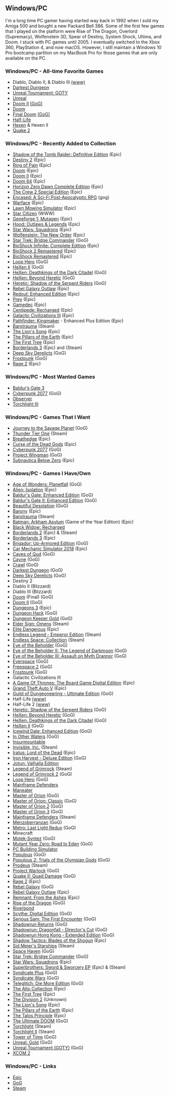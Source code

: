 ## Windows/PC

I'm a long time PC gamer having started way back in 1992 when I sold my Amiga 500 and bought a new Packard Bell 386. Some of the 
first few games that I played on the platform were Rise of The Dragon, Overlord (Supremacy), Wolfenstein 3D, Spear of Destiny, 
System Shock, Ultima, and Doom. I stuck with PC games until 2005. I eventually switched to the Xbox 360, PlayStation 4, and now
macOS. However, I still maintain a Windows 10 Pro bootcamp partiton on my MacBook Pro for those games that are only available on
the PC.

### Windows/PC - All-time Favorite Games

- Diablo, Diablo II, & Diablo III [(www)](https://en.wikipedia.org/wiki/Diablo_(series))
- [Darkest Dungeon](https://www.gog.com/game/darkest_dungeon)
- [Unreal Tournament: GOTY](https://en.wikipedia.org/wiki/Unreal_Tournament)
- [Unreal](https://en.wikipedia.org/wiki/Unreal_(video_game_series))
- [Doom II](https://en.wikipedia.org/wiki/Doom_(franchise)) [(GoG)](https://www.gog.com/game/doom_ii_final_doom)
- [Doom](https://en.wikipedia.org/wiki/Doom_(franchise))
- [Final Doom](https://en.wikipedia.org/wiki/Doom_(franchise)) [(GoG)](https://www.gog.com/game/doom_ii_final_doom)
- [Half-Life](https://en.wikipedia.org/wiki/Half-Life_(series))
- [Hexen](https://en.wikipedia.org/wiki/Hexen:_Beyond_Heretic) & Hexen II
- [Quake 2](https://en.wikipedia.org/wiki/Quake_(series))

### Windows/PC - Recently Added to Collection

- [Shadow of the Tomb Raider: Definitive Edition](https://store.epicgames.com/en-US/p/shadow-of-the-tomb-raider) (Epic)
- [Destiny 2](https://store.epicgames.com/en-US/p/destiny-2) (Epic)
- [Ring of Pain](https://store.epicgames.com/en-US/p/ring-of-pain) (Epic)
- [Doom](https://store.epicgames.com/en-US/p/doom-1993) (Epic)
- [Doom II](https://store.epicgames.com/en-US/p/doom-ii) (Epic)
- [Doom 64](https://store.epicgames.com/en-US/p/doom-64) (Epic)
- [Horizon Zero Dawn Complete Edition](https://store.epicgames.com/en-US/p/horizon-zero-dawn-complete-edition) (Epic)
- [The Crew 2 Special Edition](https://store.epicgames.com/en-US/p/the-crew-2--special-edition) (Epic)
- [Encased: A Sci-Fi Post-Apocalyptic RPG](https://www.gog.com/en/game/encased_a_scifi_postapocalyptic_rpg) (gog)
- [Warface](https://store.epicgames.com/en-US/p/warface) (Epic)
- [Lawn Mowing Simulator](https://store.epicgames.com/en-US/p/lawn-mowing-simulator-838bf3) (Epic)
- [Star Citizen](https://robertsspaceindustries.com/) (WWW)
- [Geneforge 1: Mutagen](https://store.epicgames.com/en-US/p/geneforge-1-mutagen) (Epic) 
- [Hood: Outlaws & Legends](https://store.epicgames.com/en-US/p/hood-outlaws-and-legends) (Epic)
- [Star Wars: Squadrons](https://store.epicgames.com/en-US/p/star-wars-squadrons) (Epic)
- [Wolfenstein: The New Order](https://store.epicgames.com/en-US/p/wolfenstein-the-new-order) (Epic)
- [Star Trek: Bridge Commander](https://www.gog.com/game/star_trek_bridge_commander) (GoG)
- [BioShock Infinite: Complete Edition](https://store.epicgames.com/en-US/p/bioshock-infinite-complete-edition) (Epic)
- [BioShock 2 Remastered](https://store.epicgames.com/en-US/p/bioshock-2-remastered) (Epic)
- [BioShock Remastered](https://store.epicgames.com/en-US/p/bioshock-remastered) (Epic)
- [Loop Hero](https://www.gog.com/en/game/loop_hero) (GoG)
- [HeXen II](https://www.gog.com/en/game/hexen_ii) (GoG)
- [HeXen: Deathkings of the Dark Citadel](https://www.gog.com/en/game/hexen_deathkings_of_the_dark_citadel) (GoG)
- [HeXen: Beyond Heretic](https://www.gog.com/en/game/hexen_beyond_heretic) (GoG)
- [Heretic: Shadow of the Serpent Riders](https://www.gog.com/en/game/heretic_shadow_of_the_serpent_riders) (GoG)
- [Rebel Galaxy Outlaw](https://rebel-galaxy.com/) (Epic)
- [Redout: Enhanced Edition](https://store.epicgames.com/en-US/p/redout-enhanced-edition) (Epic)
- [Prey](https://store.epicgames.com/en-US/p/prey) (Epic)
- [Gamedec](https://gamedec.com/) (Epic)
- [Centipede: Recharged](https://www.epicgames.com/store/en-US/p/centipede-recharged) (Epic)
- [Galactic Civilizations III](https://www.epicgames.com/store/en-US/p/galactic-civilizations-iii) (Epic)
- [Pathfinder: Kingmaker](https://www.epicgames.com/store/en-US/p/pathfinder-kingmaker) - Enhanced Plus Edition (Epic)
- [Barotrauma](https://barotraumagame.com) (Steam)
- [The Lion's Song](https://www.epicgames.com/store/en-US/p/the-lions-song) (Epic)
- [The Pillars of the Earth](https://www.epicgames.com/store/en-US/p/ken-follets-the-pillars-of-the-earth) (Epic)
- [The First Tree](https://www.epicgames.com/store/en-US/p/the-first-tree) (Epic)
- [Borderlands 3](https://borderlands.com) (Epic) and (Steam)
- [Deep Sky Derelicts](https://www.gog.com/game/deep_sky_derelicts) (GoG)
- [Frostpunk](https://www.gog.com/game/frostpunk) (GoG)
- [Rage 2](https://www.epicgames.com/store/en-US/product/rage-2/home) (Epic)

### Windows/PC - Most Wanted Games

- [Baldur’s Gate 3](https://baldursgate3.game/)
- [Cyberpunk 2077](https://www.gog.com/game/cyberpunk_2077) (GoG)
- [Observer](https://www.blooberteam.com/observer_)
- [Torchlight III](https://store.steampowered.com/app/1030210/Torchlight_III)

### Windows/PC - Games That I Want

- [Journey to the Savage Planet](https://www.gog.com/game/journey_to_the_savage_planet) (GoG)
- [Thunder Tier One](https://store.steampowered.com/app/377300/Thunder_Tier_One/) (Steam)
- [Breathedge](https://www.epicgames.com/store/en-US/p/breathedge) (Epic)
- [Curse of the Dead Gods](https://www.epicgames.com/store/en-US/p/curse-of-the-dead-gods) (Epic)
- [Cyberpunk 2077](https://www.gog.com/game/cyberpunk_2077) (GoG)
- [Project Wingman](https://www.gog.com/game/project_wingman) (GoG)
- [Subnautica Below Zero](https://www.epicgames.com/store/en-US/p/subnautica-below-zero) (Epic)

### Windows/PC - Games I Have/Own

- [Age of Wonders: Planetfall](https://www.gog.com/en/game/age_of_wonders_planetfall) (GoG)
- [Alien: Isolation](https://www.epicgames.com/store/en-US/product/alien-isolation/home) (Epic)
- [Baldur's Gate: Enhanced Edition](https://www.gog.com/en/game/baldurs_gate_enhanced_edition) (GoG)
- [Baldur's Gate II: Enhanced Edition](https://www.gog.com/en/game/baldurs_gate_2_enhanced_edition) (GoG)
- [Beautiful Desolation](https://www.gog.com/en/game/beautiful_desolation) (GoG)
- [Barony](https://www.epicgames.com/store/en-US/product/barony/home) (Epic)
- [Barotrauma](https://barotraumagame.com) (Steam)
- [Batman: Arkham Asylum](https://www.epicgames.com/store/en-US/product/batman-arkham-asylum/home) (Game of the Year Edition) (Epic)
- [Black Widow: Recharged](https://www.epicgames.com/store/en-US/p/black-widow-recharged)
- [Borderlands 2](https://store.steampowered.com/app/49520/Borderlands_2/) (Epic) & (Steam)
- [Borderlands 3](https://borderlands.com) (Epic)
- [Brigador: Up-Armored Edition](https://www.gog.com/en/game/brigador) (GoG)
- [Car Mechanic Simulator 2018](https://store.epicgames.com/en-US/p/car-mechanic-simulator-2018) (Epic)
- [Caves of Qud](https://www.gog.com/en/game/caves_of_qud) (GoG)
- [Cayne](https://www.gog.com/en/game/cayne) (GoG)
- [Crawl](https://www.gog.com/en/game/crawl) (GoG)
- [Darkest Dungeon](https://www.gog.com/game/darkest_dungeon) (GoG)
- [Deep Sky Derelicts](https://www.gog.com/game/deep_sky_derelicts) (GoG)
- Destiny 2
- Diablo II (Blizzard)
- Diablo III (Blizzard)
- [Doom](https://www.gog.com/en/game/doom_ii_final_doom) (Final) (GoG) 
- [Doom II](https://www.gog.com/game/doom_ii_final_doom) (GoG)
- [Dungeons 3](https://www.epicgames.com/store/en-US/product/dungeons-3/home) (Epic)
- [Dungeon Hack](https://www.gog.com/en/game/forgotten_realms_the_archives_collection_three) (GoG)
- [Dungeon Keeper Gold](https://www.gog.com/en/game/dungeon_keeper) (GoG)
- [Elder Sign: Omens](https://store.steampowered.com/app/257670/Elder_Sign_Omens/) (Steam)
- [Elite Dangerous](https://www.epicgames.com/store/en-US/product/elite-dangerous/home) (Epic)
- [Endless Legend - Emperor Edition](https://store.steampowered.com/app/289130/Endless_Legend__Emperor_Edition/) (Steam)
- [Endless Space: Collection](https://store.steampowered.com/app/208140/Endless_Space__Collection/) (Steam)
- [Eye of the Beholder](https://www.gog.com/en/game/forgotten_realms_the_archives_collection_one) (GoG)
- [Eye of the Beholder II: The Legend of Darkmoon](https://www.gog.com/en/game/forgotten_realms_the_archives_collection_one) (GoG)
- [Eye of the Beholder III: Assault on Myth Drannor](https://www.gog.com/en/game/forgotten_realms_the_archives_collection_one) (GoG)
- [Everspace](https://www.gog.com/en/game/everspace) (GoG)
- [Freespace 2](https://www.gog.com/en/game/freespace_2) (GoG)
- [Frostpunk](https://www.gog.com/game/frostpunk) (GoG)
- Galactic Civilizations III
- [A Game Of Thrones: The Board Game Digital Edition](https://store.epicgames.com/en-US/p/a-game-of-thrones-5858a3) (Epic)
- [Grand Theft Auto V](https://www.epicgames.com/store/en-US/product/grand-theft-auto-v/home) (Epic)
- [Guild of Dungeoneering - Ultimate Edition](https://www.gog.com/en/game/guild_of_dungeoneering) (GoG)
- Half-Life [(www)](https://en.wikipedia.org/wiki/Half-Life_(series))
- Half-Life 2 [(www)](https://en.wikipedia.org/wiki/Half-Life_(series))
- [Heretic: Shadow of the Serpent Riders](https://www.gog.com/en/game/heretic_shadow_of_the_serpent_riders) (GoG)
- [HeXen: Beyond Heretic](https://www.gog.com/en/game/hexen_beyond_heretic) (GoG)
- [HeXen: Deathkings of the Dark Citadel](https://www.gog.com/en/game/hexen_deathkings_of_the_dark_citadel) (GoG)
- [HeXen II](https://www.gog.com/en/game/hexen_ii) (GoG)
- [Icewind Dale: Enhanced Edition](https://www.gog.com/en/game/icewind_dale_enhanced_edition) (GoG)
- [In Other Waters](https://www.gog.com/en/game/in_other_waters) (GoG)
- [Insurmountable](https://store.epicgames.com/en-US/p/insurmountable-b02c31)
- [Invisible, Inc.](https://store.steampowered.com/app/243970/Invisible_Inc/) (Steam)
- [Iratus: Lord of the Dead](https://store.epicgames.com/en-US/p/iratus-d0e5ba) (Epic)
- [Iron Harvest - Deluxe Edition](https://www.gog.com/en/game/iron_harvest_deluxe_edition) (GoG)
- [Jotun: Valhalla Edition](https://store.epicgames.com/en-US/p/jotun)
- [Legend of Grimrock](https://store.steampowered.com/app/207170/Legend_of_Grimrock/) (Steam)
- [Legend of Grimrock 2](https://www.gog.com/game/legend_of_grimrock_2) (GoG)
- [Loop Hero](https://www.gog.com/en/game/loop_hero) (GoG)
- [Mainframe Defenders](https://store.steampowered.com/app/1184810/Mainframe_Defenders/)
- [Maneater](https://store.epicgames.com/en-US/p/maneater)
- [Master of Orion](https://www.gog.com/game/master_of_orion) (GoG)
- [Master of Orion: Classic](https://www.gog.com/game/master_of_orion) (GoG)
- [Master of Orion 2](https://www.gog.com/game/master_of_orion) (GoG)
- [Master of Orion 3](https://www.gog.com/game/master_of_orion) (GoG)
- [Mainframe Defenders](https://store.steampowered.com/app/1184810/Mainframe_Defenders/) (Steam)
- [Menzoberranzan](https://www.gog.com/en/game/forgotten_realms_the_archives_collection_three) (GoG)
- [Metro: Last Light Redux](https://www.gog.com/en/game/metro_last_light_redux) (GoG)
- Minecraft 
- [Molek-Syntez](https://www.gog.com/en/game/moleksyntez) (GoG)
- [Mutant Year Zero: Road to Eden](https://www.gog.com/game/mutant_year_zero_road_to_eden) (GoG)
- [PC Building Simulator](https://www.epicgames.com/store/en-US/p/pc-building-simulator)
- [Populous](https://www.gog.com/en/game/populous) (GoG)
- [Populous 2: Trials of the Olympian Gods](https://www.gog.com/en/game/populous_2) (GoG)
- [Prodeus](https://store.steampowered.com/app/964800/Prodeus/) (Steam)
- [Project Warlock](https://www.gog.com/game/project_warlock) (GoG)
- [Quake II: Quad Damage](https://www.gog.com/en/game/quake_ii_quad_damage) (GoG)
- [Rage 2](https://www.epicgames.com/store/en-US/product/rage-2/home) (Epic)
- [Rebel Galaxy](https://www.gog.com/game/rebel_galaxy) (GoG)
- [Rebel Galaxy Outlaw](https://rebel-galaxy.com/) (Epic)
- [Remnant: From the Ashes](https://www.epicgames.com/store/en-US/product/remnant-from-the-ashes/home) (Epic)
- [Rise of the Dragon](https://www.gog.com/en/game/rise_of_the_dragon) (GoG)
- [Riverbond](https://cococucumber.co/home/riverbond/)
- [Scythe: Digital Edition](https://www.gog.com/game/scythe_digital_edition) (GoG)
- [Serious Sam: The First Encounter](https://www.gog.com/en/game/serious_sam_the_first_encounter) (GoG)
- [Shadowrun Returns](https://www.gog.com/en/game/shadowrun_returns) (GoG)
- [Shadowrun: Dragonfall - Director's Cut](https://www.gog.com/en/game/shadowrun_dragonfall_directors_cut) (GoG)
- [Shadowrun Hong Kong - Extended Edition](https://www.gog.com/en/game/shadowrun_hong_kong_extended_edition) (GoG)
- [Shadow Tactics: Blades of the Shogun](https://www.epicgames.com/store/en-US/product/shadow-tactics/home) (Epic)
- [Sid Meier's Starships](https://store.steampowered.com/app/282210/Sid_Meiers_Starships/) (Steam)
- [Space Haven](https://www.gog.com/en/game/space_haven) (GoG)
- [Star Trek: Bridge Commander](https://www.gog.com/en/game/star_trek_bridge_commander) (GoG)
- [Star Wars: Squadrons](https://store.epicgames.com/en-US/p/star-wars-squadrons) (Epic)
- [Superbrothers: Sword & Sworcery EP](https://www.epicgames.com/store/en-US/product/superbrothers-sword-and-sworcery-ep/home) (Epic) & (Steam)
- [Syndicate Plus](https://www.gog.com/en/game/syndicate) (GoG)
- [Syndicate Wars](https://www.gog.com/en/game/syndicate_wars) (GoG)
- [Teleglitch: Die More Edition](https://www.gog.com/en/game/teleglitch_die_more_edition) (GoG)
- [The Alto Collection](https://www.epicgames.com/store/en-US/product/the-alto-collection/home) (Epic)
- [The First Tree](https://www.epicgames.com/store/en-US/p/the-first-tree) (Epic)
- [The Division 2](https://www.ubisoft.com/en-us/game/the-division/the-division-2) (Unknown)
- [The Lion's Song](https://www.epicgames.com/store/en-US/p/the-lions-song) (Epic)
- [The Pillars of the Earth](https://www.epicgames.com/store/en-US/p/ken-follets-the-pillars-of-the-earth) (Epic)
- [The Talos Principle](https://www.epicgames.com/store/en-US/product/the-talos-principle/home) (Epic)
- [The Ultimate DOOM](https://www.gog.com/game/the_ultimate_doom) (GoG)
- [Torchlight](https://store.steampowered.com/app/41500/Torchlight/) (Steam)
- [Torchlight II](https://store.steampowered.com/app/200710/Torchlight_II/?curator_clanid=38564401) (Steam)
- [Tower of Time](https://www.gog.com/game/tower_of_time) (GoG)
- [Unreal: Gold](https://en.wikipedia.org/wiki/Unreal_(video_game_series)) (GoG)
- [Unreal Tournament (GOTY)](https://en.wikipedia.org/wiki/Unreal_Tournament) (GoG)
- [XCOM 2](https://store.epicgames.com/en-US/p/xcom-2)

### Windows/PC - Links

- [Epic](https://www.epicgames.com)
- [GoG](https://www.gog.com/)
- [Steam](https://store.steampowered.com/)

